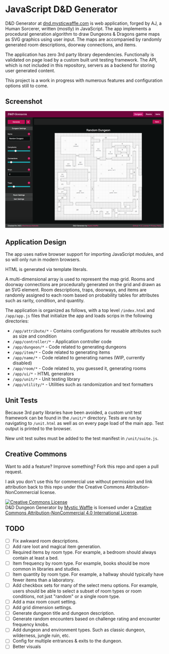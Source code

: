 # JavaScript D&D Generator

D&D Generator at [dnd.mysticwaffle.com](https://dnd.mysticwaffle.com/) is web application, forged by AJ, a Human Sorcerer, written (mostly) in JavaScript. The app implements a procedural generation algorithm to draw Dungeons & Dragons game maps as SVG graphics using user input. The maps are accompanied by randomly generated room descriptions, doorway connections, and items.

The application has zero 3rd party library dependencies. Functionally is validated on page load by a custom built unit testing framework. The API, which is not included in this repository, servers as a backend for storing user generated content.

This project is a work in progress with numerous features and configuration options still to come.

## Screenshot

![D&D Dungeon Generator App](/img/screenshot.png)

## Application Design

The app uses native browser support for importing JavaScript modules, and so will only run in modern browsers.

HTML is generated via template literals.

A multi-dimensional array is used to represent the map grid. Rooms and doorway connections are procedurally generated on the grid and drawn as an SVG element. Room descriptions, traps, doorways, and items are randomly assigned to each room based on probability tables for attributes such as rarity, condition, and quantity.

The application is organized as follows, with a top level `/index.html` and `/app/app.js` files that initialize the app and loads scrips in the following directories:

- `/app/attribute/*` - Contains configurations for reusable attributes such as size and condition
- `/app/controller/*` - Application controller code
- `/app/dungeon/*` - Code related to generating dungeons
- `/app/item/*` - Code related to generating items
- `/app/name/*` - Code related to generating names (WIP, currently disabled)
- `/app/room/*` - Code related to, you guessed it, generating rooms
- `/app/ui/*` - HTML generators
- `/app/unit/*` - Unit testing library
- `/app/utility/*` - Utilities such as randomization and text formatters

## Unit Tests

Because 3rd party libraries have been avoided, a custom unit test framework can be found in the `/unit/*` directory. Tests are run by navigating to `/unit.html` as well as on every page load of the main app. Test output is printed to the browser.

New unit test suites must be added to the test manifest in `/unit/suite.js`.

## Creative Commons

Want to add a feature? Improve something? Fork this repo and open a pull request.

I ask you don't use this for commercial use without permission and link attribution back to this repo under the Creative Commons Attribution-NonCommercial license.

<a rel="license" href="http://creativecommons.org/licenses/by-nc/4.0/"><img alt="Creative Commons License" style="border-width:0" src="https://i.creativecommons.org/l/by-nc/4.0/88x31.png" /></a><br /><span xmlns:dct="http://purl.org/dc/terms/" href="http://purl.org/dc/dcmitype/InteractiveResource" property="dct:title" rel="dct:type">D&D Dungeon Generator</span> by <a xmlns:cc="http://creativecommons.org/ns#" href="http://dnd.mysticwaffle.com/" property="cc:attributionName" rel="cc:attributionURL">Mystic Waffle</a> is licensed under a <a rel="license" href="http://creativecommons.org/licenses/by-nc/4.0/">Creative Commons Attribution-NonCommercial 4.0 International License</a>.

## TODO

- [ ] Fix awkward room descriptions.
- [ ] Add rare loot and magical item generation.
- [ ] Required items by room type. For example, a bedroom should always contain at least a bed.
- [ ] Item frequency by room type. For example, books should be more common in libraries and studies.
- [ ] Item quantity by room type. For example, a hallway should typically have fewer items than a laboratory.
- [ ] Add checkbox sets for many of the select menu options. For example, users should be able to select a subset of room types or room conditions, not just "random" or a single room type.
- [ ] Add a max room count setting.
- [ ] Add grid dimension settings.
- [ ] Generate dungeon title and dungeon description.
- [ ] Generate random encounters based on challenge rating and encounter frequency knobs.
- [ ] Add dungeon and environment types. Such as classic dungeon, wilderness, jungle ruin, etc.
- [ ] Config for multiple entrances & exits to the dungeon.
- [ ] Better visuals
